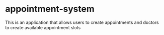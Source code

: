 # appointment-system
This is an application that allows users to create appointments and doctors to create available appointment slots
